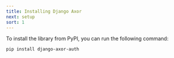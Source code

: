 ```yaml
---
title: Installing Django Axor
next: setup
sort: 1
---
```


To install the library from PyPI, you can run the following command:

```bash
pip install django-axor-auth
```

